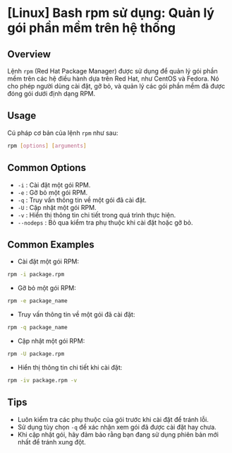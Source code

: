 # [Linux] Bash rpm sử dụng: Quản lý gói phần mềm trên hệ thống

## Overview
Lệnh `rpm` (Red Hat Package Manager) được sử dụng để quản lý gói phần mềm trên các hệ điều hành dựa trên Red Hat, như CentOS và Fedora. Nó cho phép người dùng cài đặt, gỡ bỏ, và quản lý các gói phần mềm đã được đóng gói dưới định dạng RPM.

## Usage
Cú pháp cơ bản của lệnh `rpm` như sau:
```bash
rpm [options] [arguments]
```

## Common Options
- `-i` : Cài đặt một gói RPM.
- `-e` : Gỡ bỏ một gói RPM.
- `-q` : Truy vấn thông tin về một gói đã cài đặt.
- `-U` : Cập nhật một gói RPM.
- `-v` : Hiển thị thông tin chi tiết trong quá trình thực hiện.
- `--nodeps` : Bỏ qua kiểm tra phụ thuộc khi cài đặt hoặc gỡ bỏ.

## Common Examples
- Cài đặt một gói RPM:
```bash
rpm -i package.rpm
```

- Gỡ bỏ một gói RPM:
```bash
rpm -e package_name
```

- Truy vấn thông tin về một gói đã cài đặt:
```bash
rpm -q package_name
```

- Cập nhật một gói RPM:
```bash
rpm -U package.rpm
```

- Hiển thị thông tin chi tiết khi cài đặt:
```bash
rpm -iv package.rpm -v
```

## Tips
- Luôn kiểm tra các phụ thuộc của gói trước khi cài đặt để tránh lỗi.
- Sử dụng tùy chọn `-q` để xác nhận xem gói đã được cài đặt hay chưa.
- Khi cập nhật gói, hãy đảm bảo rằng bạn đang sử dụng phiên bản mới nhất để tránh xung đột.